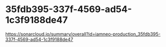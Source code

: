 # 35fdb395-337f-4569-ad54-1c3f9188de47
https://sonarcloud.io/summary/overall?id=iamneo-production_35fdb395-337f-4569-ad54-1c3f9188de47
